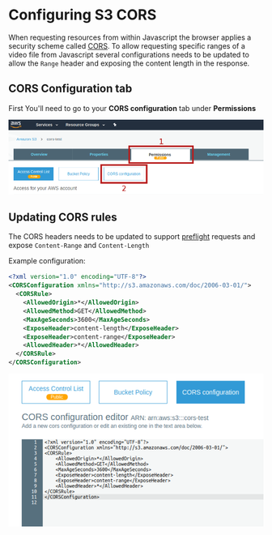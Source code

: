 # Configuring S3 CORS

When requesting resources from within Javascript the browser applies a security scheme called [CORS](https://developer.mozilla.org/en-US/docs/Web/HTTP/CORS).
To allow requesting specific ranges of a video file from Javascript several configurations needs to be updated to allow the `Range` header and exposing the content length in the response.

## CORS Configuration tab
First You'll need to go to your **CORS configuration** tab under **Permissions**

![Bucket Permissions Tab](./s3/aws1.png)

## Updating CORS rules

The CORS headers needs to be updated to support [preflight](https://developer.mozilla.org/en-US/docs/Glossary/Preflight_request) requests and expose `Content-Range` and `Content-Length`

Example configuration:
```xml
<?xml version="1.0" encoding="UTF-8"?>
<CORSConfiguration xmlns="http://s3.amazonaws.com/doc/2006-03-01/">
  <CORSRule>
    <AllowedOrigin>*</AllowedOrigin>
    <AllowedMethod>GET</AllowedMethod>
    <MaxAgeSeconds>3600</MaxAgeSeconds>
    <ExposeHeader>content-length</ExposeHeader>
    <ExposeHeader>content-range</ExposeHeader>
    <AllowedHeader>*</AllowedHeader>
  </CORSRule>
</CORSConfiguration>
```

![Bucket Permissions Tab](./s3/aws2.png)
